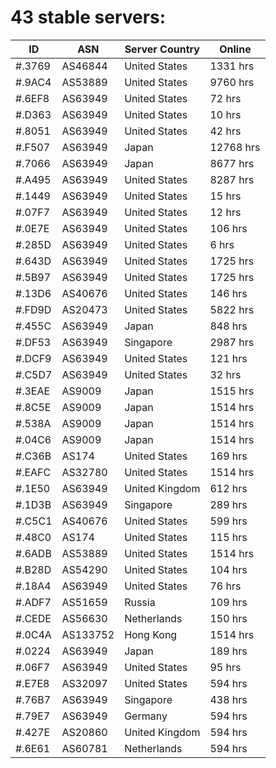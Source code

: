 # 43 stable servers:

| ID | ASN | Server Country | Online |
| ------ | ------ | ------ | ------ |
| #.3769 | AS46844 | United States | 1331 hrs |
| #.9AC4 | AS53889 | United States | 9760 hrs |
| #.6EF8 | AS63949 | United States | 72 hrs |
| #.D363 | AS63949 | United States | 10 hrs |
| #.8051 | AS63949 | United States | 42 hrs |
| #.F507 | AS63949 | Japan | 12768 hrs |
| #.7066 | AS63949 | Japan | 8677 hrs |
| #.A495 | AS63949 | United States | 8287 hrs |
| #.1449 | AS63949 | United States | 15 hrs |
| #.07F7 | AS63949 | United States | 12 hrs |
| #.0E7E | AS63949 | United States | 106 hrs |
| #.285D | AS63949 | United States | 6 hrs |
| #.643D | AS63949 | United States | 1725 hrs |
| #.5B97 | AS63949 | United States | 1725 hrs |
| #.13D6 | AS40676 | United States | 146 hrs |
| #.FD9D | AS20473 | United States | 5822 hrs |
| #.455C | AS63949 | Japan | 848 hrs |
| #.DF53 | AS63949 | Singapore | 2987 hrs |
| #.DCF9 | AS63949 | United States | 121 hrs |
| #.C5D7 | AS63949 | United States | 32 hrs |
| #.3EAE | AS9009 | Japan | 1515 hrs |
| #.8C5E | AS9009 | Japan | 1514 hrs |
| #.538A | AS9009 | Japan | 1514 hrs |
| #.04C6 | AS9009 | Japan | 1514 hrs |
| #.C36B | AS174 | United States | 169 hrs |
| #.EAFC | AS32780 | United States | 1514 hrs |
| #.1E50 | AS63949 | United Kingdom | 612 hrs |
| #.1D3B | AS63949 | Singapore | 289 hrs |
| #.C5C1 | AS40676 | United States | 599 hrs |
| #.48C0 | AS174 | United States | 115 hrs |
| #.6ADB | AS53889 | United States | 1514 hrs |
| #.B28D | AS54290 | United States | 104 hrs |
| #.18A4 | AS63949 | United States | 76 hrs |
| #.ADF7 | AS51659 | Russia | 109 hrs |
| #.CEDE | AS56630 | Netherlands | 150 hrs |
| #.0C4A | AS133752 | Hong Kong | 1514 hrs |
| #.0224 | AS63949 | Japan | 189 hrs |
| #.06F7 | AS63949 | United States | 95 hrs |
| #.E7E8 | AS32097 | United States | 594 hrs |
| #.76B7 | AS63949 | Singapore | 438 hrs |
| #.79E7 | AS63949 | Germany | 594 hrs |
| #.427E | AS20860 | United Kingdom | 594 hrs |
| #.6E61 | AS60781 | Netherlands | 594 hrs |

